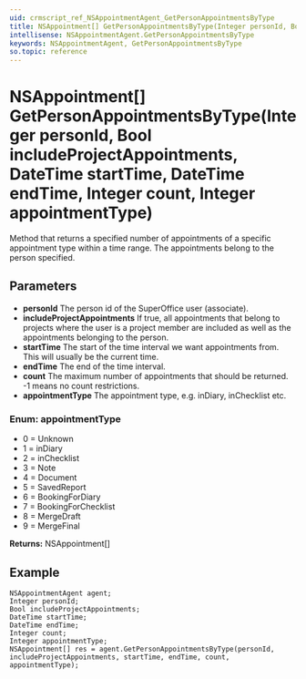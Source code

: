 ```yaml
---
uid: crmscript_ref_NSAppointmentAgent_GetPersonAppointmentsByType
title: NSAppointment[] GetPersonAppointmentsByType(Integer personId, Bool includeProjectAppointments, DateTime startTime, DateTime endTime, Integer count, Integer appointmentType)
intellisense: NSAppointmentAgent.GetPersonAppointmentsByType
keywords: NSAppointmentAgent, GetPersonAppointmentsByType
so.topic: reference
---
```


# NSAppointment[] GetPersonAppointmentsByType(Integer personId, Bool includeProjectAppointments, DateTime startTime, DateTime endTime, Integer count, Integer appointmentType)

Method that returns a specified number of appointments of a specific appointment type within a time range. The appointments belong to the person specified.

## Parameters

* **personId** The person id of the SuperOffice user (associate).
* **includeProjectAppointments** If true, all appointments that belong to projects where the user is a project member are included as well as the appointments belonging to the person.
* **startTime** The start of the time interval we want appointments from. This will usually be the current time.
* **endTime** The end of the time interval.
* **count** The maximum number of appointments that should be returned. -1 means no count restrictions.
* **appointmentType** The appointment type, e.g. inDiary, inChecklist etc.

### Enum: appointmentType

* 0 = Unknown
* 1 = inDiary
* 2 = inChecklist
* 3 = Note
* 4 = Document
* 5 = SavedReport
* 6 = BookingForDiary
* 7 = BookingForChecklist
* 8 = MergeDraft
* 9 = MergeFinal

**Returns:** NSAppointment[]

## Example

```crmscript
NSAppointmentAgent agent;
Integer personId;
Bool includeProjectAppointments;
DateTime startTime;
DateTime endTime;
Integer count;
Integer appointmentType;
NSAppointment[] res = agent.GetPersonAppointmentsByType(personId, includeProjectAppointments, startTime, endTime, count, appointmentType);
```

